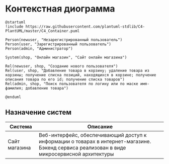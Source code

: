 # Контекстная диограмма
<!-- Окружение системы и связи системы. Диаграмма контекста C4 и текстовое описание. 
-->
```plantuml
@startuml
!include https://raw.githubusercontent.com/plantuml-stdlib/C4-PlantUML/master/C4_Container.puml

Person(newuser, "Незарегистрированный пользователь")
Person(user, "Зарегистрированный пользователь")
Person(admin, "Администратор")

System(shop, "Онлайн магазин", "Сайт онлайн магазина")

Rel(newuser, shop, "Создание нового пользователя")
Rel(user, shop, "Добавление товара в корзину; удаление товара из корзины; получение списка позиций, находящихся в корзине; получение описания товара по его id; получение списка товаров")
Rel(admin, shop, "Поиск пользователя по логину или по маске имя-фамилия; добавление товара")

@enduml
```
## Назначение систем
|Система| Описание|
|-------|---------|
| Сайт магазина | Веб-интерфейс, обеспечивающий доступ к информации о товарах в интернет-магазине. Бэкенд сервиса реализован в виде микросервисной архитектуры |

